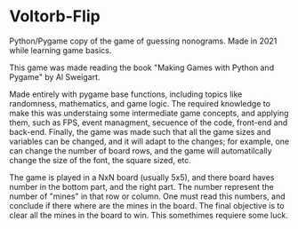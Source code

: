 # Voltorb-Flip
Python/Pygame copy of the game of guessing nonograms. Made in 2021 while learning game basics.

This game was made reading the book "Making Games with Python and Pygame" by Al Sweigart. 

Made entirely with pygame base functions, including topics like randomness, mathematics, and game logic. The required knowledge to make this was understaing some intermediate game concepts, and applying them, such as FPS, event managment, secuence of the code, front-end and back-end. Finally, the game was made such that all the game sizes and variables can be changed, and it will adapt to the changes; for example, one can change the number of board rows, and the game will automatilcally change the size of the font, the square sized, etc. 

The game is played in a NxN board (usually 5x5), and there board haves number in the bottom part, and the right part. The number represent the number of "mines" in that row or column. One must read this numbers, and conclude if there where are the mines in the board. The final objective is to clear all the mines in the board to win. This somethimes requiere some luck. 

